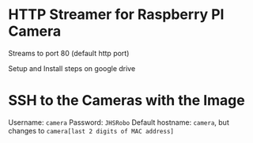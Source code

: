 # HTTP Streamer for Raspberry PI Camera
Streams to port 80 (default http port)

Setup and Install steps on google drive

# SSH to the Cameras with the Image
Username: `camera`
Password: `JHSRobo`
Default hostname: `camera`, but changes to `camera[last 2 digits of MAC address]`
